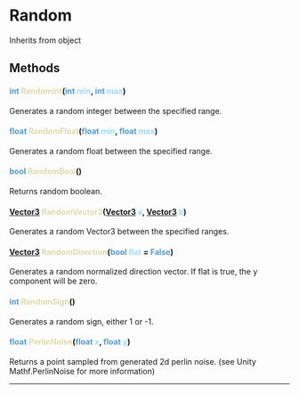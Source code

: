 # Random
Inherits from object
## Methods
#### <span style="color:#509cd4;">int</span> <span style="color:#dcdcaa;">RandomInt</span>(<span style="color:#509cd4;">int</span> <span style="color:#9cdcfe;">min</span>, <span style="color:#509cd4;">int</span> <span style="color:#9cdcfe;">max</span>)
Generates a random integer between the specified range.
#### <span style="color:#509cd4;">float</span> <span style="color:#dcdcaa;">RandomFloat</span>(<span style="color:#509cd4;">float</span> <span style="color:#9cdcfe;">min</span>, <span style="color:#509cd4;">float</span> <span style="color:#9cdcfe;">max</span>)
Generates a random float between the specified range.
#### <span style="color:#509cd4;">bool</span> <span style="color:#dcdcaa;">RandomBool</span>()
Returns random boolean.
#### <span style="color:#509cd4;">[Vector3](../objects/Vector3.md)</span> <span style="color:#dcdcaa;">RandomVector3</span>(<span style="color:#509cd4;">[Vector3](../objects/Vector3.md)</span> <span style="color:#9cdcfe;">a</span>, <span style="color:#509cd4;">[Vector3](../objects/Vector3.md)</span> <span style="color:#9cdcfe;">b</span>)
Generates a random Vector3 between the specified ranges.
#### <span style="color:#509cd4;">[Vector3](../objects/Vector3.md)</span> <span style="color:#dcdcaa;">RandomDirection</span>(<span style="color:#509cd4;">bool</span> <span style="color:#9cdcfe;">flat</span> = <span style="color:#509cd4;">False</span>)
Generates a random normalized direction vector. If flat is true, the y component will be zero.
#### <span style="color:#509cd4;">int</span> <span style="color:#dcdcaa;">RandomSign</span>()
Generates a random sign, either 1 or -1.
#### <span style="color:#509cd4;">float</span> <span style="color:#dcdcaa;">PerlinNoise</span>(<span style="color:#509cd4;">float</span> <span style="color:#9cdcfe;">x</span>, <span style="color:#509cd4;">float</span> <span style="color:#9cdcfe;">y</span>)
Returns a point sampled from generated 2d perlin noise. (see Unity Mathf.PerlinNoise for more information)

---

